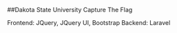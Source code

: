 ##Dakota State University Capture The Flag

Frontend: JQuery, JQuery UI, Bootstrap
Backend: Laravel
